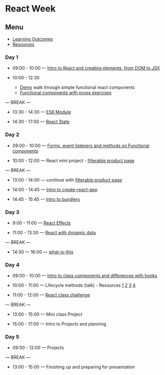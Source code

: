 # React Week

## Menu

- [Learning Outcomes](./learning-outcomes.md)
- [Resources](./resources)

### Day 1

- 09:00 - 10:00  —  [Intro to React and creating elements, from DOM to JSX](https://github.com/GSG-CA/react-intro)

- 10:00 - 12:30 <br> 
    - [Demo](https://github.com/GSG-CA/react-components-demo) walk through simple functional react components
    - [Functional components with props exercises](https://github.com/rithmschool/react_exercises/tree/master/01-introduction-to-react/jsx-and-babel)


— BREAK —

- 13:30 - 14:30  —  [ES6 Module](https://github.com/GSG-CA/es6-class-intro)

- 14:30 - 17:00 — [React State](https://github.com/GSG-CA/react-useState) 


### Day 2
- 09:00 - 10:00 — [Forms, event listeners and methods on Functional components](https://github.com/GSG-CA/react-forms-using-hooks) 

- 10:00 - 12:00 — React mini project - [filterable product page](https://github.com/GSG-CA/react-food-workshop)

— BREAK —

- 13:00 - 14:00 — continue with [filterable product page](https://github.com/GSG-CA/react-food-workshop)

- 14:00 - 14:45 — [Intro to create-react-app](https://create-react-app.dev/)

- 14:45 - 15:45  — [Intro to bundlers](https://hackmd.io/p/rJBLi5mSf)


### Day 3
- 9:00 - 11:00 — [React Effects](https://github.com/GSG-CA/react-useEffect-hook) 
  
- 11:00 - 13:30 — [React with dynamic data](https://github.com/GSG-CA/react-dynamic-data-workshop)

— BREAK —

- 14:30 — 16:00 — [what-is-this](https://github.com/GSG-CA/ws-what-is-this)

### Day 4
- 09:00 - 10:00 — [Intro to class components and differences with hooks](https://github.com/GSG-CA/react-components-demo) 

- 10:00 - 11:00 — Lifecycle methods (talk) - Resources [1](https://reactjs.org/docs/react-component.html) [2](http://projects.wojtekmaj.pl/react-lifecycle-methods-diagram/) [3](https://www.rithmschool.com/courses/react-fundamentals/component-life-cycle) [4](https://programmingwithmosh.com/javascript/react-lifecycle-methods/)


- 11:00 - 12:00 — [React class challenge](https://github.com/GSG-CA/react-refactor-class-hooks)


— BREAK —

- 13:00 - 15:00 — Mini class Project


- 15:00 - 17:00 — Intro to Projects and planning 

### Day 5

- 09:00 - 12:00 — Projects 

— BREAK —

- 13:00 - 15:00 — Finishing up and preparing for presentation 

